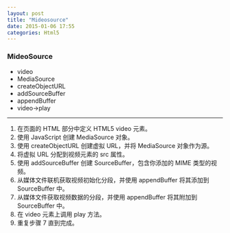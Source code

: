 ```yaml
---
layout: post
title: "Mideosource"
date: 2015-01-06 17:55
categories: Html5
---
```


### MideoSource ###
- video
- MediaSource
- createObjectURL
- addSourceBuffer
- appendBuffer
- video->play

----

1. 在页面的 HTML 部分中定义 HTML5 video 元素。
2. 使用 JavaScript 创建 MediaSource 对象。
3. 使用 createObjectURL 创建虚拟 URL，并将 MediaSource 对象作为源。
4. 将虚拟 URL 分配到视频元素的 src 属性。
5. 使用 addSourceBuffer 创建 SourceBuffer，包含你添加的 MIME 类型的视频。
6. 从媒体文件联机获取视频初始化分段，并使用 appendBuffer 将其添加到 SourceBuffer 中。
7. 从媒体文件获取视频数据的分段，并使用 appendBuffer 将其附加到 SourceBuffer 中。
8. 在 video 元素上调用 play 方法。
9. 重复步骤 7 直到完成。